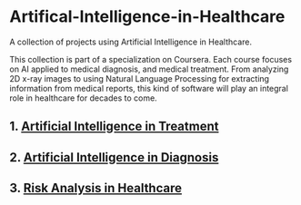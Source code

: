 # Artifical-Intelligence-in-Healthcare
A collection of projects using Artificial Intelligence in Healthcare.

This collection is part of a specialization on Coursera. Each course focuses on AI applied to medical diagnosis, and medical treatment. From analyzing 2D x-ray images to using Natural Language Processing for extracting information from medical reports, this kind of software will play an integral role in healthcare for decades to come. 

## 1. [Artificial Intelligence in Treatment](./Artifical%20Intelligence%20in%20Treatment)

## 2. [Artificial Intelligence in Diagnosis](./Artificial%20Intelligence%20in%20Diagnosis)

## 3. [Risk Analysis in Healthcare](./Risk%20Analysis%20in%20Healthcare) 